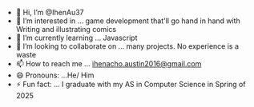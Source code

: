 - 👋 Hi, I’m @IhenAu37
- 👀 I’m interested in ... game development that'll go hand in hand with Writing and illustrating comics
- 🌱 I’m currently learning ... Javascript
- 💞️ I’m looking to collaborate on ... many projects. No experience is a waste
- 📫 How to reach me ... ihenacho.austin2016@gmail.com
- 😄 Pronouns: ...He/ Him
- ⚡ Fun fact: ... I graduate with my AS in Computer Science in Spring of 2025

<!---
IhenAu37/IhenAu37 is a ✨ special ✨ repository because its `README.md` (this file) appears on your GitHub profile.
You can click the Preview link to take a look at your changes.
--->
